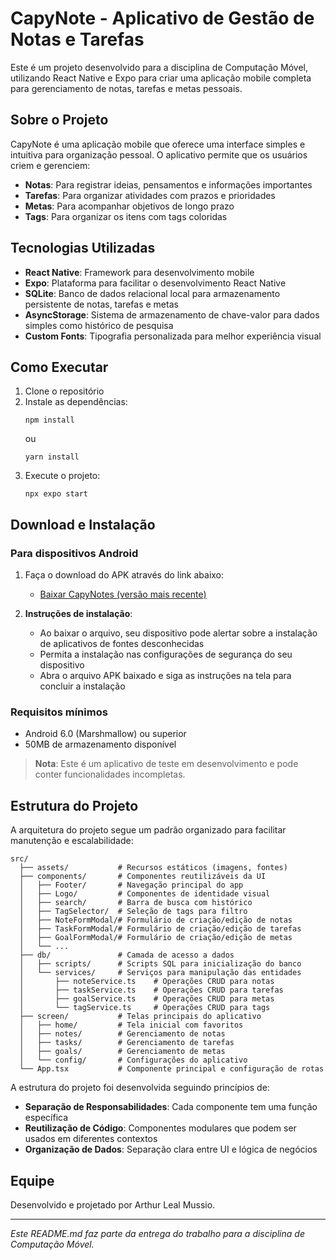 # CapyNote - Aplicativo de Gestão de Notas e Tarefas

Este é um projeto desenvolvido para a disciplina de Computação Móvel, utilizando React Native e Expo para criar uma aplicação mobile completa para gerenciamento de notas, tarefas e metas pessoais.

## Sobre o Projeto

CapyNote é uma aplicação mobile que oferece uma interface simples e intuitiva para organização pessoal. O aplicativo permite que os usuários criem e gerenciem:

- **Notas**: Para registrar ideias, pensamentos e informações importantes
- **Tarefas**: Para organizar atividades com prazos e prioridades
- **Metas**: Para acompanhar objetivos de longo prazo
- **Tags**: Para organizar os itens com tags coloridas

## Tecnologias Utilizadas

- **React Native**: Framework para desenvolvimento mobile
- **Expo**: Plataforma para facilitar o desenvolvimento React Native
- **SQLite**: Banco de dados relacional local para armazenamento persistente de notas, tarefas e metas
- **AsyncStorage**: Sistema de armazenamento de chave-valor para dados simples como histórico de pesquisa
- **Custom Fonts**: Tipografia personalizada para melhor experiência visual

## Como Executar

1. Clone o repositório
2. Instale as dependências:
   ```
   npm install
   ```
   ou
   ```
   yarn install
   ```
3. Execute o projeto:
   ```
   npx expo start
   ```

## Download e Instalação

### Para dispositivos Android

1. Faça o download do APK através do link abaixo:
   - [Baixar CapyNotes (versão mais recente)](https://expo.dev/accounts/leall/projects/app-note/builds/6ac06fa8-ba6e-4846-9fa6-06e4d445c5db)

2. **Instruções de instalação**:
   - Ao baixar o arquivo, seu dispositivo pode alertar sobre a instalação de aplicativos de fontes desconhecidas
   - Permita a instalação nas configurações de segurança do seu dispositivo
   - Abra o arquivo APK baixado e siga as instruções na tela para concluir a instalação

### Requisitos mínimos
- Android 6.0 (Marshmallow) ou superior
- 50MB de armazenamento disponível

> **Nota**: Este é um aplicativo de teste em desenvolvimento e pode conter funcionalidades incompletas.

## Estrutura do Projeto

A arquitetura do projeto segue um padrão organizado para facilitar manutenção e escalabilidade:

```
src/
  ├── assets/           # Recursos estáticos (imagens, fontes)
  ├── components/       # Componentes reutilizáveis da UI
  │   ├── Footer/       # Navegação principal do app
  │   ├── Logo/         # Componentes de identidade visual
  │   ├── search/       # Barra de busca com histórico
  │   ├── TagSelector/  # Seleção de tags para filtro
  │   ├── NoteFormModal/# Formulário de criação/edição de notas
  │   ├── TaskFormModal/# Formulário de criação/edição de tarefas
  │   ├── GoalFormModal/# Formulário de criação/edição de metas
  │   └── ...          
  ├── db/               # Camada de acesso a dados
  │   ├── scripts/      # Scripts SQL para inicialização do banco
  │   └── services/     # Serviços para manipulação das entidades
  │       ├── noteService.ts    # Operações CRUD para notas
  │       ├── taskService.ts    # Operações CRUD para tarefas  
  │       ├── goalService.ts    # Operações CRUD para metas
  │       └── tagService.ts     # Operações CRUD para tags
  ├── screen/           # Telas principais do aplicativo
  │   ├── home/         # Tela inicial com favoritos
  │   ├── notes/        # Gerenciamento de notas
  │   ├── tasks/        # Gerenciamento de tarefas
  │   ├── goals/        # Gerenciamento de metas
  │   └── config/       # Configurações do aplicativo
  └── App.tsx           # Componente principal e configuração de rotas
```

A estrutura do projeto foi desenvolvida seguindo princípios de:

- **Separação de Responsabilidades**: Cada componente tem uma função específica
- **Reutilização de Código**: Componentes modulares que podem ser usados em diferentes contextos
- **Organização de Dados**: Separação clara entre UI e lógica de negócios

## Equipe

Desenvolvido e projetado por Arthur Leal Mussio.

---

*Este README.md faz parte da entrega do trabalho para a disciplina de Computação Móvel.* 